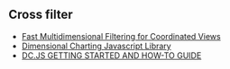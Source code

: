 
## Cross filter
- [Fast Multidimensional Filtering for Coordinated Views ](http://crossfilter.github.io/crossfilter/)
- [Dimensional Charting Javascript Library](http://dc-js.github.io/dc.js/)
- [DC.JS GETTING STARTED AND HOW-TO GUIDE](http://dc-js.github.io/dc.js/docs/stock.html)
